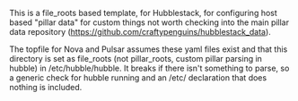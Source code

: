 This is a file_roots based template, for Hubblestack, for configuring host based "pillar data" for custom things not worth checking into the main pillar data repository (https://github.com/craftypenguins/hubblestack_data). 

The topfile for Nova and Pulsar assumes these yaml files exist and that this directory is set as file_roots (not pillar_roots, custom pillar parsing in hubble) in /etc/hubble/hubble. It breaks if there isn't something to parse, so a generic check for hubble running and an /etc/ declaration that does nothing is included.
